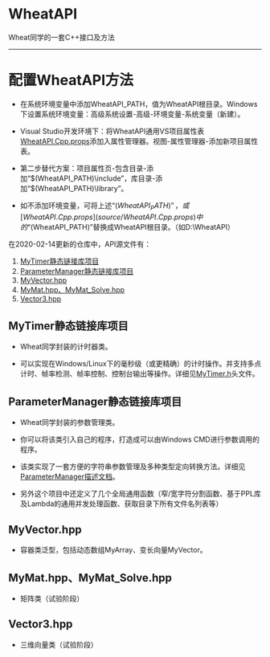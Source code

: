 # WheatAPI
Wheat同学的一套C++接口及方法

------

# 配置WheatAPI方法

- 在系统环境变量中添加WheatAPI_PATH，值为WheatAPI根目录。Windows下设置系统环境变量：高级系统设置-高级-环境变量-系统变量（新建）。

- Visual Studio开发环境下：将WheatAPI通用VS项目属性表[WheatAPI.Cpp.props](source/WheatAPI.Cpp.props)添加入属性管理器。视图-属性管理器-添加新项目属性表。

- 第二步替代方案：项目属性页-包含目录-添加“$(WheatAPI_PATH)\include”，库目录-添加“$(WheatAPI_PATH)\library”。

- 如不添加环境变量，可将上述“$(WheatAPI_PATH)”，或[WheatAPI.Cpp.props](source/WheatAPI.Cpp.props)中的“$(WheatAPI_PATH)”替换成WheatAPI根目录。（如D:\WheatAPI）

在2020-02-14更新的仓库中，API源文件有： 

1. [MyTimer静态链接库项目](#MyTimer静态链接库项目)
2. [ParameterManager静态链接库项目](#ParameterManager静态链接库项目)
3. [MyVector.hpp](#MyVector.hpp)
4. [MyMat.hpp、MyMat_Solve.hpp](#MyMat.hpp、MyMat_Solve.hpp)
5. [Vector3.hpp](#Vector3.hpp)



## MyTimer静态链接库项目

- Wheat同学封装的计时器类。

- 可以实现在Windows/Linux下的毫秒级（或更精确）的计时操作。并支持多点计时、帧率检测、帧率控制、控制台输出等操作。详细见[MyTimer.h](include/MyTimer.h)头文件。


## ParameterManager静态链接库项目

- Wheat同学封装的参数管理类。

- 你可以将该类引入自己的程序，打造成可以由Windows CMD进行参数调用的程序。

- 该类实现了一套方便的字符串参数管理及多种类型定向转换方法。详细见[ParameterManager描述文档](source/ParameterManager/ParameterManager描述文档.docx)。

- 另外这个项目中还定义了几个全局通用函数（窄/宽字符分割函数、基于PPL库及Lambda的通用并发处理函数、获取目录下所有文件名列表等）


## MyVector.hpp

- 容器类泛型，包括动态数组MyArray、变长向量MyVector。


## MyMat.hpp、MyMat_Solve.hpp

- 矩阵类（试验阶段）


## Vector3.hpp

- 三维向量类（试验阶段）

